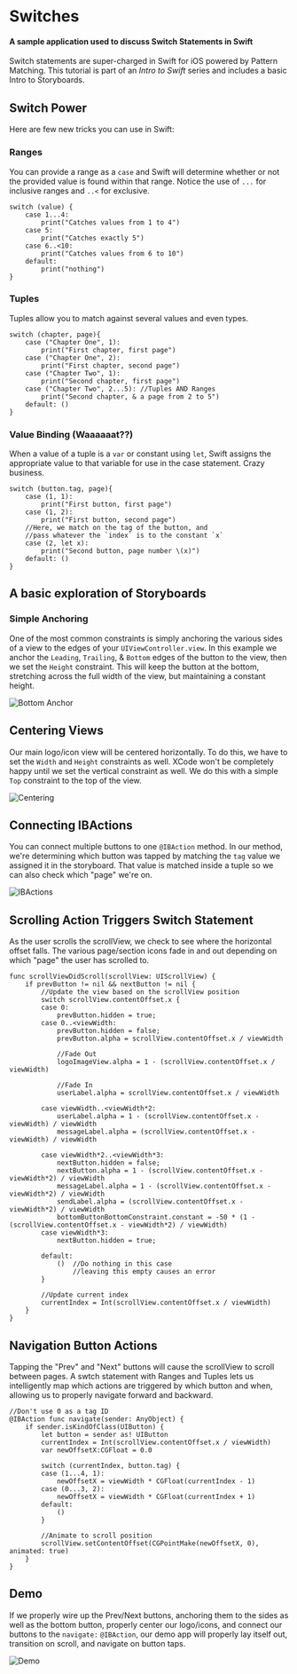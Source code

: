 # Switches
#### A sample application used to discuss Switch Statements in Swift
Switch statements are super-charged in Swift for iOS powered by Pattern Matching. This tutorial is part of an *Intro to Swift* series and includes a basic Intro to Storyboards.

## Switch Power
Here are few new tricks you can use in Swift:

### Ranges
You can provide a range as a `case` and Swift will determine whether or not the provided value is found within that range. Notice the use of `...` for inclusive ranges and `..<` for exclusive.
```
switch (value) {
    case 1...4:
        print("Catches values from 1 to 4")
    case 5:
        print("Catches exactly 5")
    case 6..<10:
        print("Catches values from 6 to 10")
    default:
        print("nothing")
}
```

### Tuples
Tuples allow you to match against several values and even types.
```
switch (chapter, page){
    case ("Chapter One", 1):
        print("First chapter, first page")
    case ("Chapter One", 2):
        print("First chapter, second page")
    case ("Chapter Two", 1):
        print("Second chapter, first page")
    case ("Chapter Two", 2...5): //Tuples AND Ranges
        print("Second chapter, & a page from 2 to 5")
    default: ()
}
```
### Value Binding (Waaaaaat??)
When a value of a tuple is a `var` or constant using `let`, Swift assigns the appropriate value to that variable for use in the case statement. Crazy business.
```
switch (button.tag, page){
    case (1, 1):
        print("First button, first page")
    case (1, 2):
        print("First button, second page")
    //Here, we match on the tag of the button, and 
    //pass whatever the `index` is to the constant `x`
    case (2, let x): 
        print("Second button, page number \(x)")
    default: ()
}
```

## A basic exploration of Storyboards
### Simple Anchoring
One of the most common constraints is simply anchoring the various sides of a view to the edges of your `UIViewController.view`. In this example we anchor the `Leading`, `Trailing`, & `Bottom` edges of the button to the view, then we set the `Height` constraint. This will keep the button at the bottom, stretching across the full width of the view, but maintaining a constant height.

![Bottom Anchor](http://i.imgur.com/fAX4NWH.gif "Bottom Anchor")

## Centering Views
Our main logo/icon view will be centered horizontally. To do this, we have to set the `Width` and `Height` constraints as well. XCode won't be completely happy until we set the vertical constraint as well.  We do this with a simple `Top` constraint to the top of the view.

![Centering](http://i.imgur.com/2ysYHae.gif "Centering")

## Connecting IBActions
You can connect multiple buttons to one `@IBAction` method. In our method, we're determining which button was tapped by matching the `tag` value we assigned it in the storyboard. That value is matched inside a tuple so we can also check which "page" we're on.

![IBActions](http://i.imgur.com/gErz2Wx.gif "IBActions")
## Scrolling Action Triggers Switch Statement
As the user scrolls the scrollView, we check to see where the horizontal offset falls. The various page/section icons fade in and out depending on which "page" the user has scrolled to.

```
func scrollViewDidScroll(scrollView: UIScrollView) {
    if prevButton != nil && nextButton != nil {
        //Update the view based on the scrollView position
        switch scrollView.contentOffset.x {
        case 0:
            prevButton.hidden = true;
        case 0..<viewWidth:
            prevButton.hidden = false;
            prevButton.alpha = scrollView.contentOffset.x / viewWidth
            
            //Fade Out
            logoImageView.alpha = 1 - (scrollView.contentOffset.x / viewWidth)
            
            //Fade In
            userLabel.alpha = scrollView.contentOffset.x / viewWidth
            
        case viewWidth..<viewWidth*2:
            userLabel.alpha = 1 - (scrollView.contentOffset.x - viewWidth) / viewWidth
            messageLabel.alpha = (scrollView.contentOffset.x - viewWidth) / viewWidth
            
        case viewWidth*2..<viewWidth*3:
            nextButton.hidden = false;
            nextButton.alpha = 1 - (scrollView.contentOffset.x - viewWidth*2) / viewWidth
            messageLabel.alpha = 1 - (scrollView.contentOffset.x - viewWidth*2) / viewWidth
            sendLabel.alpha = (scrollView.contentOffset.x - viewWidth*2) / viewWidth
            bottomButtonBottomConstraint.constant = -50 * (1 - (scrollView.contentOffset.x - viewWidth*2) / viewWidth)
        case viewWidth*3:
            nextButton.hidden = true;
            
        default:
            () 	//Do nothing in this case
            	//leaving this empty causes an error
        }
        
        //Update current index
        currentIndex = Int(scrollView.contentOffset.x / viewWidth)
    }
}
```

## Navigation Button Actions
Tapping the "Prev" and "Next" buttons will cause the scrollView to scroll between pages. A swtch statement with Ranges and Tuples lets us intelligently map which actions are triggered by which button and when, allowing us to properly navigate forward and backward.

```
//Don't use 0 as a tag ID
@IBAction func navigate(sender: AnyObject) {
    if sender.isKindOfClass(UIButton) {
        let button = sender as! UIButton
        currentIndex = Int(scrollView.contentOffset.x / viewWidth)
        var newOffsetX:CGFloat = 0.0
        
        switch (currentIndex, button.tag) {
        case (1...4, 1):
            newOffsetX = viewWidth * CGFloat(currentIndex - 1)
        case (0...3, 2):
            newOffsetX = viewWidth * CGFloat(currentIndex + 1)
        default:
            ()
        }
        
        //Animate to scroll position
        scrollView.setContentOffset(CGPointMake(newOffsetX, 0), animated: true)
    }
}
```
## Demo
If we properly wire up the Prev/Next buttons, anchoring them to the sides as well as the bottom button, properly center our logo/icons, and connect our buttons to the `navigate:` `@IBAction`, our demo app will properly lay itself out, transition on scroll, and navigate on button taps.

![Demo](http://i.imgur.com/h3Nzntp.gif "Demo")
